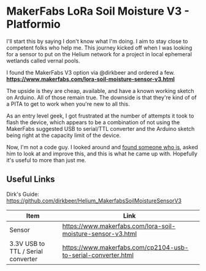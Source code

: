 # MakerFabs LoRa Soil Moisture V3 - Platformio
I'll start this by saying I don't know what I'm doing.  I aim to stay close to competent folks who help me.  This journey kicked off when I was looking for a sensor to put on the Helium network for a project in local ephemeral wetlands called vernal pools.

I found the MakerFabs V3 option via @dirkbeer and ordered a few.  
**https://www.makerfabs.com/lora-soil-moisture-sensor-v3.html**

The upside is they are cheap, available, and have a known working sketch on Arduino.  All of those remain true.  The downside is that they're kind of of a PITA to get to work when you're new to all this.

As an entry level geek, I got frustrated at the number of attempts it took to flash the device, which appears to be a combination of not using the MakerFabs suggested USB to serial/TTL converter and the Arduino sketch being right at the capacity limit of the device.

Now, I'm not a code guy.  I looked around and [found someone who is](https://github.com/raomin), asked him to look at and improve this, and this is what he came up with.  Hopefully it's useful to more than just me.  

## Useful Links
Dirk's Guide: https://github.com/dirkbeer/Helium_MakerfabsSoilMoistureSensorV3

| Item | Link |
| --- | ----------- |
| Sensor | https://www.makerfabs.com/lora-soil-moisture-sensor-v3.html |
| 3.3V USB to TTL / Serial converter | https://www.makerfabs.com/cp2104-usb-to-serial-converter.html |
